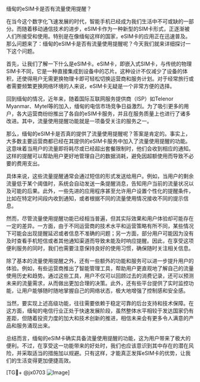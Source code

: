 缅甸的eSIM卡是否有流量使用提醒？

在当今这个数字化飞速发展的时代，智能手机已经成为我们生活中不可或缺的一部分。而随着移动通信技术的进步，eSIM卡作为一种新型的SIM卡形式，正逐渐被人们所接受和使用。特别是在像缅甸这样的国家，eSIM卡的应用正在迅速普及。那么问题来了：缅甸的eSIM卡是否有流量使用提醒呢？今天我们就来详细探讨一下这个问题。

首先，让我们了解一下什么是eSIM卡。eSIM卡，即嵌入式SIM卡，与传统的物理SIM卡不同，它是一种直接集成到设备中的芯片。这种设计不仅减少了设备的体积，还使得用户无需更换物理卡即可轻松切换运营商和服务计划。对于经常旅行或者需要频繁更换网络环境的人来说，eSIM卡无疑是一个非常方便的选择。

回到缅甸的情况，近年来，随着国际互联网服务提供商（ISP）如Telenor Myanmar、Mytel等的加入，缅甸的电信市场竞争日益激烈。为了吸引更多的用户，各大运营商纷纷推出了各自的eSIM卡服务，并且在服务质量上也进行了诸多改进。其中，流量使用提醒功能就是一项备受关注的服务之一。

那么，缅甸的eSIM卡是否真的提供了流量使用提醒呢？答案是肯定的。事实上，大多数主要运营商都已经在其提供的eSIM卡服务中加入了流量使用提醒的功能。这意味着当用户的流量即将耗尽或已经超出套餐限制时，他们会收到相应的通知。这样的提醒可以帮助用户更好地管理自己的数据消耗，避免因超额使用而导致不必要的费用支出。

具体来说，这些流量提醒通常会通过短信的形式发送给用户。例如，当用户的剩余流量低于某个阈值时，系统会自动发送一条提醒消息，告知用户当前的流量状况以及可能的后果。此外，一些先进的应用程序甚至允许用户设置个性化的提醒条件，比如在特定时间段内收到通知，或者根据不同的流量使用情况接收不同的提示信息。

然而，尽管流量使用提醒功能已经相当普遍，但其实际效果和用户体验却可能存在一定的差异。一方面，由于不同运营商的技术水平和运营策略有所不同，某些情况下可能会出现提醒延迟或者信息不准确的问题；另一方面，部分用户可能因为没有及时查看手机短信或者其他通知渠道而导致未能及时响应提醒。因此，在享受这项便利服务的同时，我们也需要注意保持良好的使用习惯，确保随时关注相关信息。

除了基本的流量使用提醒之外，还有一些额外的功能和服务可以进一步提升用户的体验。例如，有些运营商推出了智能管理工具，帮助用户更直观地了解自己的流量使用历史和趋势。通过这些工具，用户不仅可以回顾过去的消费记录，还可以预测未来的流量需求，从而做出更加合理的决策。此外，还有些平台提供了实时监控功能，让用户能够随时随地掌握自己的网络状态，极大地增强了控制感和安全感。

当然，要实现上述高级功能，往往需要依赖于稳定可靠的后台支持和技术保障。在这方面，缅甸的电信行业正处于快速发展阶段，虽然整体水平相较于发达国家仍有差距，但随着投资力度的加大和技术创新的推进，相信未来会有更多令人满意的产品和服务涌现出来。

总结而言，缅甸的eSIM卡确实具备流量使用提醒的功能，这为用户带来了极大的便利。不过，在享受这一功能带来的好处时，我们也应该意识到其中存在的潜在风险，并采取适当的措施加以规避。只有这样，才能真正发挥eSIM卡的优势，让我们的生活变得更加便捷高效。

[TG💪+ @jx0703 ![Image](https://github.com/user-attachments/assets/dbca1d08-cadb-493c-b0ec-ad6f7a83f270)]